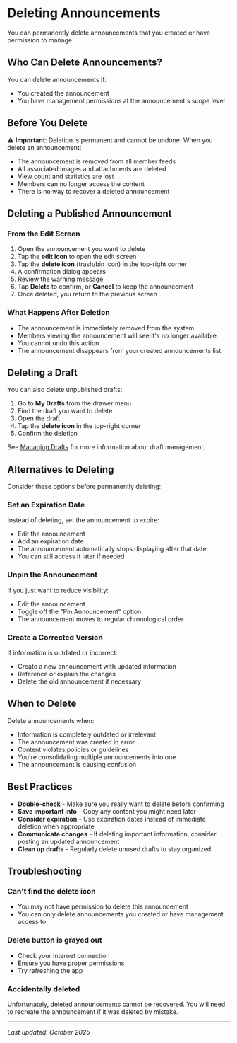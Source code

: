 # Deleting Announcements

You can permanently delete announcements that you created or have permission to manage.

## Who Can Delete Announcements?

You can delete announcements if:

* You created the announcement
* You have management permissions at the announcement's scope level

## Before You Delete

⚠️ **Important**: Deletion is permanent and cannot be undone. When you delete an announcement:

* The announcement is removed from all member feeds
* All associated images and attachments are deleted
* View count and statistics are lost
* Members can no longer access the content
* There is no way to recover a deleted announcement

## Deleting a Published Announcement

### From the Edit Screen

1. Open the announcement you want to delete
2. Tap the **edit icon** to open the edit screen
3. Tap the **delete icon** (trash/bin icon) in the top-right corner
4. A confirmation dialog appears
5. Review the warning message
6. Tap **Delete** to confirm, or **Cancel** to keep the announcement
7. Once deleted, you return to the previous screen

### What Happens After Deletion

* The announcement is immediately removed from the system
* Members viewing the announcement will see it's no longer available
* You cannot undo this action
* The announcement disappears from your created announcements list

## Deleting a Draft

You can also delete unpublished drafts:

1. Go to **My Drafts** from the drawer menu
2. Find the draft you want to delete
3. Open the draft
4. Tap the **delete icon** in the top-right corner
5. Confirm the deletion

See [Managing Drafts](../managing-drafts.md) for more information about draft management.

## Alternatives to Deleting

Consider these options before permanently deleting:

### Set an Expiration Date
Instead of deleting, set the announcement to expire:
* Edit the announcement
* Add an expiration date
* The announcement automatically stops displaying after that date
* You can still access it later if needed

### Unpin the Announcement
If you just want to reduce visibility:
* Edit the announcement
* Toggle off the "Pin Announcement" option
* The announcement moves to regular chronological order

### Create a Corrected Version
If information is outdated or incorrect:
* Create a new announcement with updated information
* Reference or explain the changes
* Delete the old announcement if necessary

## When to Delete

Delete announcements when:

* Information is completely outdated or irrelevant
* The announcement was created in error
* Content violates policies or guidelines
* You're consolidating multiple announcements into one
* The announcement is causing confusion

## Best Practices

* **Double-check** - Make sure you really want to delete before confirming
* **Save important info** - Copy any content you might need later
* **Consider expiration** - Use expiration dates instead of immediate deletion when appropriate
* **Communicate changes** - If deleting important information, consider posting an updated announcement
* **Clean up drafts** - Regularly delete unused drafts to stay organized

## Troubleshooting

### Can't find the delete icon

* You may not have permission to delete this announcement
* You can only delete announcements you created or have management access to

### Delete button is grayed out

* Check your internet connection
* Ensure you have proper permissions
* Try refreshing the app

### Accidentally deleted

Unfortunately, deleted announcements cannot be recovered. You will need to recreate the announcement if it was deleted by mistake.

---

_Last updated: October 2025_
